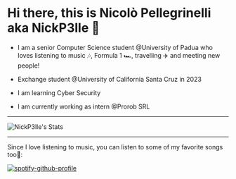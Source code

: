 # Hi there, this is Nicolò Pellegrinelli aka NickP3lle 👋

- I am a senior Computer Science student @University of Padua who loves listening to music 🎶, Formula 1 🏎️, travelling ✈️ and meeting new people!

- Exchange student @University of California Santa Cruz in 2023

- I am learning Cyber Security

- I am currently working as intern @Prorob SRL

<hr>

![NickP3lle's Stats](https://github-readme-stats.vercel.app/api?username=NickP3lle&theme=tokyonight&show_icons=true&hide_border=false&count_private=true)

<hr>

Since I love listening to music, you can listen to some of my favorite songs too🥳:

[![spotify-github-profile](https://spotify-github-profile.vercel.app/api/view?uid=wo6p87iyopbwj5vvuarc3bwno&cover_image=true&theme=novatorem&show_offline=false&background_color=121212&interchange=true&bar_color=53b14f&bar_color_cover=false)](https://spotify-github-profile.vercel.app/api/view?uid=wo6p87iyopbwj5vvuarc3bwno&redirect=true)

<!--
**NickP3lle/NickP3lle** is a ✨ _special_ ✨ repository because its `README.md` (this file) appears on your GitHub profile.

Here are some ideas to get you started:

- 🔭 I’m currently working on ...
- 🌱 I’m currently learning ...
- 👯 I’m looking to collaborate on ...
- 🤔 I’m looking for help with ...
- 💬 Ask me about ...
- 📫 How to reach me: ...
- 😄 Pronouns: ...
- ⚡ Fun fact: ...
-->
